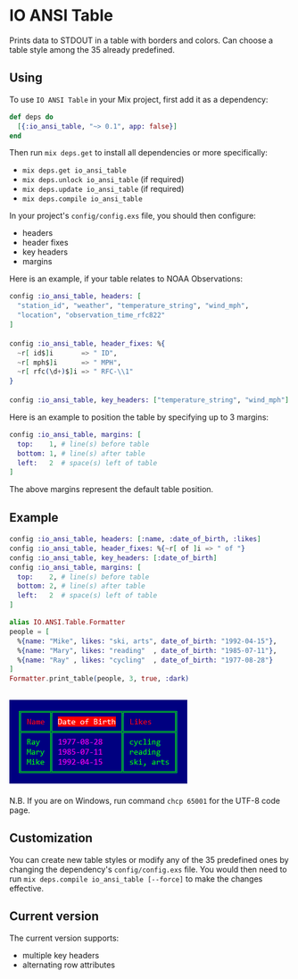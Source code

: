 
# IO ANSI Table

Prints data to STDOUT in a table with borders and colors.
Can choose a table style among the 35 already predefined.

## Using

To use `IO ANSI Table` in your Mix project, first add it as a dependency:

```elixir
def deps do
  [{:io_ansi_table, "~> 0.1", app: false}]
end
```

Then run `mix deps.get` to install all dependencies or more specifically:

  - `mix deps.get io_ansi_table`
  - `mix deps.unlock io_ansi_table` (if required)
  - `mix deps.update io_ansi_table` (if required)
  - `mix deps.compile io_ansi_table`

In your project's `config/config.exs` file, you should then configure:

  - headers
  - header fixes
  - key headers
  - margins

Here is an example, if your table relates to NOAA Observations:

```elixir
config :io_ansi_table, headers: [
  "station_id", "weather", "temperature_string", "wind_mph",
  "location", "observation_time_rfc822"
]

config :io_ansi_table, header_fixes: %{
  ~r[ id$]i       => " ID",
  ~r[ mph$]i      => " MPH",
  ~r[ rfc(\d+)$]i => " RFC-\\1"
}

config :io_ansi_table, key_headers: ["temperature_string", "wind_mph"]
```

Here is an example to position the table by specifying up to 3 margins:

```elixir
config :io_ansi_table, margins: [
  top:    1, # line(s) before table
  bottom: 1, # line(s) after table
  left:   2  # space(s) left of table
]
```

The above margins represent the default table position.

## Example

```elixir
config :io_ansi_table, headers: [:name, :date_of_birth, :likes]
config :io_ansi_table, header_fixes: %{~r[ of ]i => " of "}
config :io_ansi_table, key_headers: [:date_of_birth]
config :io_ansi_table, margins: [
  top:    2, # line(s) before table
  bottom: 2, # line(s) after table
  left:   2  # space(s) left of table
]
```

```elixir
alias IO.ANSI.Table.Formatter
people = [
  %{name: "Mike", likes: "ski, arts", date_of_birth: "1992-04-15"},
  %{name: "Mary", likes: "reading"  , date_of_birth: "1985-07-11"},
  %{name: "Ray" , likes: "cycling"  , date_of_birth: "1977-08-28"}
]
Formatter.print_table(people, 3, true, :dark)
```
## ![print_table_people](images/print_table_people.png)

N.B. If you are on Windows, run command `chcp 65001` for the UTF-8 code page.

## Customization

You can create new table styles or modify any of the 35 predefined ones
by changing the dependency's `config/config.exs` file. You would then need to
run `mix deps.compile io_ansi_table [--force]` to make the changes effective.

## Current version

The current version supports:

  - multiple key headers
  - alternating row attributes
